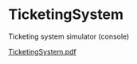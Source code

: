 # TicketingSystem
Ticketing system simulator (console)

[TicketingSystem.pdf](https://github.com/user-attachments/files/17007118/TicketingSystem.pdf)
